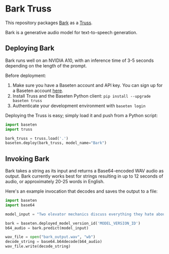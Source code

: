 # Bark Truss

This repository packages [Bark](https://github.com/suno-ai/bark) as a [Truss](https://truss.baseten.co/).

Bark is a generative audio model for text-to-speech generation.

## Deploying Bark

Bark runs well on an NVIDIA A10, with an inference time of 3-5 seconds depending on the length of the prompt.

Before deployment:

1. Make sure you have a Baseten account and API key. You can sign up for a Baseten account [here](https://app.baseten.co/signup).
2. Install Truss and the Baseten Python client: `pip install --upgrade baseten truss`
3. Authenticate your development environment with `baseten login`

Deploying the Truss is easy; simply load it and push from a Python script:

```python
import baseten
import truss

bark_truss = truss.load('.')
baseten.deploy(bark_truss, model_name="Bark")
```

## Invoking Bark

Bark takes a string as its input and returns a Base64-encoded WAV audio as output. Bark currently works best for strings resulting in up to 12 seconds of audio, or approximately 20-25 words in English.

Here's an example invocation that decodes and saves the output to a file:

```python
import baseten
import base64

model_input = "Two elevator mechanics discuss everything they hate about escalators"

bark = baseten.deployed_model_version_id('MODEL_VERSION_ID')
b64_audio = bark.predict(model_input)

wav_file = open("bark_output.wav", "wb")
decode_string = base64.b64decode(b64_audio)
wav_file.write(decode_string)
```
